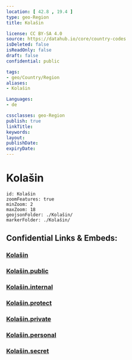 ```yaml
---
location: [ 42.8 , 19.4 ] 
type: geo-Region
title: Kolašin

license: CC BY-SA 4.0
source: https://datahub.io/core/country-codes
isDeleted: false
isReadOnly: false
draft: false
confidential: public

tags:
- geo/Country/Region
aliases:
- Kolašin

Languages:
- de

cssclasses: geo-Region
publish: true
linkTitle: 
keywords: 
layout: 
publishDate: 
expiryDate: 
---
```


# Kolašin

```leaflet
id: Kolašin
zoomFeatures: true 
minZoom: 2 
maxZoom: 18
geojsonFolder: ./Kolašin/
markerFolder: ./Kolašin/
```


## Confidential Links & Embeds: 

### [Kolašin](/_Standards/Earth/Continent/Europe/Europe~South/Montenegro/Municipalities~Montenegro/Kolašin.md) 

### [Kolašin.public](/_public/Earth/Continent/Europe/Europe~South/Montenegro/Municipalities~Montenegro/Kolašin.public.md) 

### [Kolašin.internal](/_internal/Earth/Continent/Europe/Europe~South/Montenegro/Municipalities~Montenegro/Kolašin.internal.md) 

### [Kolašin.protect](/_protect/Earth/Continent/Europe/Europe~South/Montenegro/Municipalities~Montenegro/Kolašin.protect.md) 

### [Kolašin.private](/_private/Earth/Continent/Europe/Europe~South/Montenegro/Municipalities~Montenegro/Kolašin.private.md) 

### [Kolašin.personal](/_personal/Earth/Continent/Europe/Europe~South/Montenegro/Municipalities~Montenegro/Kolašin.personal.md) 

### [Kolašin.secret](/_secret/Earth/Continent/Europe/Europe~South/Montenegro/Municipalities~Montenegro/Kolašin.secret.md)

